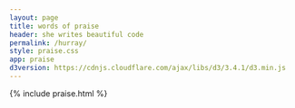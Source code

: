 ```yaml
---
layout: page
title: words of praise		
header: she writes beautiful code
permalink: /hurray/
style: praise.css
app: praise
d3version: https://cdnjs.cloudflare.com/ajax/libs/d3/3.4.1/d3.min.js
---
```




{% include praise.html %}
